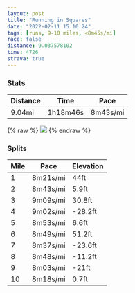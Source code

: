 ```yaml
---
layout: post
title: "Running in Squares"
date: "2022-02-11 15:10:24"
tags: [runs, 9-10 miles, <8m45s/mi]
race: false
distance: 9.037578102
time: 4726
strava: true
---
```


### Stats

| Distance | Time | Pace |
|----------|------|------|
|9.04mi|1h18m46s|8m43s/mi|

{% raw %}
<img src='https://maps.googleapis.com/maps/api/staticmap?maptype=roadmap&path=enc:kbwwFvhsbMt@uB@[{@eAQEO[NY?WX]pCCJWb@eB@eCd@iA@kAE[GM_AQ}BwBiBkAcA{AJCa@q@Ga@g@]eA[sAu@eAQ{AqA}@c@c@q@s@@Q]]Aq@[U@g@S_AkAmAm@]aAy@OW]Ye@kAc@U]WMgBm@wByAsBaAy@[Yo@i@G[WQi@m@K_@UQm@]]oAi@W]cAUSc@WUi@I[UkAYe@a@y@]OKi@cACeA]mAJo@Re@j@cBG]F_@l@}ApAuDvDoLNs@zAoE~@aCLm@r@wBH_@MW_@Ka@Y[c@Ca@FwAK]iAY}Ay@MW_@[mBo@_BkAeA_A_Be@LAK[qAuA{Ae@q@o@mAm@iAaAmAq@gAqAw@]eAs@yAuAgBeAgBu@eBiAcDyCoAy@eDwAqA{@qGmFaDkBwAoAaBs@gBsAqAe@i@s@_BgAiBgAeDeBu@o@oAq@cAcAaGqDyCuBiEaCsByAY]s@e@g@Q_@c@{@k@YGkAy@eAg@eJkHyBcA[]{@e@g@c@sDyBi@Uc@c@iMaI_@c@{@m@}DyBUCITk@FQRY`Ba@lAg@fCiBhFo@tAc@`Bm@jBq@zAU`AwAnE[`B[~@m@jAm@tB`@bBLTfFzDz@d@l@NnAjA`DtBjAh@p@n@rF|Df@RjEvCbAh@tHhFnBpA|D|BvAn@`A`Ap@XlA|@j@VjAhAbCnAx@d@nCzBbBz@hChBXZ`GzDtBfA^^hFjDZP~@JlAhAT`@b@Nx@v@pAn@tB`BrH|Ed@Xb@Fl@n@jAd@tDtCjCbBv@TfEzCbBxAfCzAbAz@pCxATGXl@|C~B|@d@`BnAnB|@jAn@hBvAn@r@z@d@VTGr@HRv@f@lAF^?f@_@n@`AVTdAXNRERWPs@`Ai@X{BdGBQzA}Bh@YZq@~ARZOnBOzANn@r@lBnAPF`@MRDNVx@XhAlAVDR\d@NFLEZTh@^\nEhC|@z@hAr@XHTVv@Z~BvAf@PPXk@`A_@^[f@Sj@Kl@]v@Q|@yAzDC^XVl@R`@`@P?VRHCPLZArA|@h@j@RFh@d@vBt@zAbB|@j@`Bf@DLSVDNRBv@b@lAfAB\t@X^Vj@z@nAv@Nb@m@|@S`AwA|D&key=AIzaSyC1MId7bFpkLXNAaYhBSTb8jLyiSqzbDtM&size=800x800&markers=color:yellow|label:S|40.75574,-73.9958&markers=color:green|label:F|40.75606000000001,-73.99664999999996'>
{% endraw %}

### Splits

| Mile | Pace | Elevation |
|------|------|-----------|
|1|8m21s/mi|44ft|
|2|8m43s/mi|5.9ft|
|3|9m09s/mi|30.8ft|
|4|9m02s/mi|-28.2ft|
|5|8m53s/mi|6.6ft|
|6|8m49s/mi|51.2ft|
|7|8m37s/mi|-23.6ft|
|8|8m48s/mi|-11.2ft|
|9|8m03s/mi|-21ft|
|10|8m18s/mi|0.7ft|
